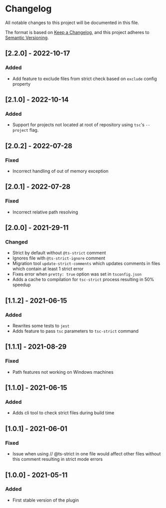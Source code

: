# Changelog

All notable changes to this project will be documented in this file.

The format is based on [Keep a Changelog](https://keepachangelog.com/en/1.0.0/), and this project
adheres to [Semantic Versioning](https://semver.org/spec/v2.0.0.html).

## [2.2.0] - 2022-10-17

### Added
- Add feature to exclude files from strict check based on `exclude` config property

## [2.1.0] - 2022-10-14

### Added

- Support for projects not located at root of repository using `tsc`'s `--project` flag.

## [2.0.2] - 2022-07-28

### Fixed

- Incorrect handling of out of memory exception

## [2.0.1] - 2022-07-28

### Fixed

- Incorrect relative path resolving

## [2.0.0] - 2021-29-11

### Changed

- Strict by default without `@ts-strict` comment
- Ignores file with `@ts-strict-ignore` comment
- Migration tool `update-strict-comments` which updates comments in files which contain at least 1
  strict error
- Fixes error when `pretty: true` option was set in `tsconfig.json`
- Adds a cache to compilation for `tsc-strict` process resulting in 50% speedup

## [1.1.2] - 2021-06-15

### Added

- Rewrites some tests to `jest`
- Adds feature to pass `tsc` parameters to `tsc-strict` command

## [1.1.1] - 2021-08-29

### Fixed

- Path features not working on Windows machines

## [1.1.0] - 2021-06-15

### Added

- Adds cli tool to check strict files during build time

## [1.0.1] - 2021-06-01

### Fixed

- Issue when using // @ts-strict in one file would affect other files without this comment resulting
  in strict mode errors

## [1.0.0] - 2021-05-11

### Added

- First stable version of the plugin

